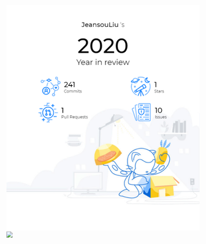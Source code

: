 <img src="https://raw.githubusercontent.com/JeansouLiu/JeansouLiu/main/JeansouLiu's-report.png">
<img src='https://tool.liumingye.cn/bingimg/img.php'>
